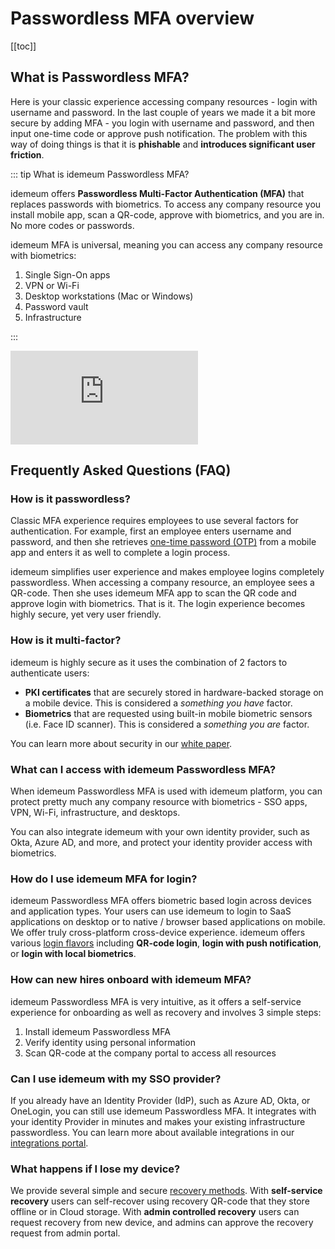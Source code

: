 # Passwordless MFA overview

[[toc]]

## What is Passwordless MFA?

Here is your classic experience accessing company resources - login with username and password. In the last couple of years we made it a bit more secure by adding MFA - you login with username and password, and then input one-time code or approve push notification. The problem with this way of doing things is that it is **phishable** and **introduces significant user friction**. 

::: tip What is idemeum Passwordless MFA?

idemeum offers **Passwordless Multi-Factor Authentication (MFA)** that replaces passwords with biometrics. To access any company resource you install mobile app, scan a QR-code, approve with biometrics, and you are in. No more codes or passwords.

idemeum MFA is universal, meaning you can access any company resource with biometrics:

1. Single Sign-On apps
2. VPN or Wi-Fi
3. Desktop workstations (Mac or Windows)
4. Password vault
5. Infrastructure


:::

<div class='embed-container'><iframe src='https://www.youtube.com/embed/PAXVNiLM4eA' frameborder='0' allowfullscreen></iframe></div>


## Frequently Asked Questions (FAQ)

### How is it passwordless?
Classic MFA experience requires employees to use several factors for authentication. For example, first an employee enters username and password, and then she retrieves [one-time password (OTP)](https://en.wikipedia.org/wiki/One-time_password) from a mobile app and enters it as well to complete a login process.

idemeum simplifies user experience and makes employee logins completely passwordless. When accessing a company resource, an employee sees a QR-code. Then she uses idemeum MFA app to scan the QR code and approve login with biometrics. That is it. The login experience becomes highly secure, yet very user friendly.

### How is it multi-factor?
idemeum is highly secure as it uses the combination of 2 factors to authenticate users:

* **PKI certificates** that are securely stored in hardware-backed storage on a mobile device. This is considered a *something you have* factor.
* **Biometrics** that are requested using built-in mobile biometric sensors (i.e. Face ID scanner). This is considered a *something you are* factor.

You can learn more about security in our [white paper](./security-whitepaper.html).


### What can I access with idemeum Passwordless MFA?

When idemeum Passwordless MFA is used with idemeum platform, you can protect pretty much any company resource with biometrics - SSO apps, VPN, Wi-Fi, infrastructure, and desktops. 

You can also integrate idemeum with your own identity provider, such as Okta, Azure AD, and more, and protect your identity provider access with biometrics. 

### How do I use idemeum MFA for login?
idemeum Passwordless MFA offers biometric based login across devices and application types. Your users can use idemeum to login to SaaS applications on desktop or to native / browser based applications on mobile. We offer truly cross-platform cross-device experience. idemeum offers various [login flavors](./login-experience.html) including **QR-code login**, **login with push notification**, or **login with local biometrics**.


### How can new hires onboard with idemeum MFA?
idemeum Passwordless MFA is very intuitive, as it offers a self-service experience for onboarding as well as recovery and involves 3 simple steps:

1. Install idemeum Passwordless MFA
2. Verify identity using personal information
3. Scan QR-code at the company portal to access all resources

### Can I use idemeum with my SSO provider?
If you already have an Identity Provider (IdP), such as Azure AD, Okta, or OneLogin, you can still use idemeum Passwordless MFA. It integrates with your identity Provider in minutes and makes your existing infrastructure passwordless. You can learn more about available integrations in our [integrations portal](https://integrations.idemeum.com/tag/identity-providers/).

### What happens if I lose my device?
We provide several simple and secure [recovery methods](./recovery-overview.html). With **self-service recovery** users can self-recover using recovery QR-code that they store offline or in Cloud storage. With **admin controlled recovery** users can request recovery from new device, and admins can approve the recovery request from admin portal.

